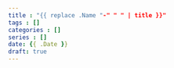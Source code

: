 ```yaml
---
title : "{{ replace .Name "-" " " | title }}"
tags : []
categories : []
series : []
date: {{ .Date }}
draft: true
---
```


